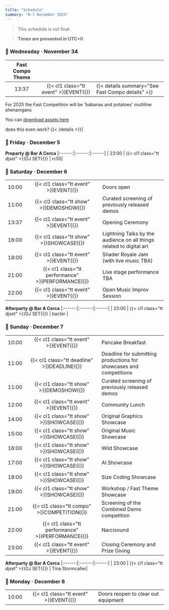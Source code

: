 ```yaml
---
title: "Schedule"
summary: "6-7 December 2025"
---
```


> This schedule is not final.

> **Times are presented in UTC+0**


### 📅 Wednesday · November 34 

|**Fast Compo Theme**|||
|:------:|:------:|:------|
| 13:37 | {{< cl1 class="tt event" >}}EVENT{{</cl1>}} | {{< details summary="See Fast Compo details" >}}
For 2025 the Fast Competition will be 'babanas and potatoes'
multiline shenanigans

You can [download assets here](https://drive.google.com/somethingsomethingfails)

does this even work?
{{< /details >}}| 

### 📅 Friday · December 5 

**Preparty @ Bar A Cerca**
|:------:|:------:|:------|
| 23:00 | {{< cl1 class="tt djset" >}}DJ SET{{</cl1>}} | rc55| 

### 📅 Saturday · December 6

| | | |
|:------:|:------:|:------|
| 10:00 | {{< cl1 class="tt event" >}}EVENT{{</cl1>}} | Doors open| 
| 11:00 | {{< cl1 class="tt show" >}}DEMOSHOW{{</cl1>}} | Curated screening of previously released demos |
| 13:37 | {{< cl1 class="tt event" >}}EVENT{{</cl1>}} | Opening Ceremony|
| 16:00 | {{< cl1 class="tt show" >}}SHOWCASE{{</cl1>}} | Lightning Talks by the audience on all things related to digital art|
| 18:00 | {{< cl1 class="tt event" >}}EVENT{{</cl1>}} | Shader Royale Jam (with live music TBA) |
| 21:00 | {{< cl1 class="tt performance" >}}PERFORMANCE{{</cl1>}} | Live stage performance TBA |
| 22:00 | {{< cl1 class="tt event" >}}EVENT{{</cl1>}} | Open Music Improv Session|

**Afterparty @ Bar A Cerca**
|:------:|:------:|:------|
| 23:00 | {{< cl1 class="tt djset" >}}DJ SET{{</cl1>}} | bacter |

### 📅 Sunday · December 7

| | | |
|:------:|:------:|:------|
| 10:00 | {{< cl1 class="tt event" >}}EVENT{{</cl1>}} | Pancake Breakfast|
| 11:00 | {{< cl1 class="tt deadline" >}}DEADLINE{{</cl1>}} | Deadline for submitting productions for showcases and competitions |
| 11:00 | {{< cl1 class="tt show" >}}DEMOSHOW{{</cl1>}} | Curated screening of previously released demos|
| 12:00 | {{< cl1 class="tt event" >}}EVENT{{</cl1>}} | Community Lunch|
| 14:00 | {{< cl1 class="tt show" >}}SHOWCASE{{</cl1>}} | Original Graphics Showcase|
| 15:00 | {{< cl1 class="tt show" >}}SHOWCASE{{</cl1>}} | Original Music Showcase|
| 16:00 | {{< cl1 class="tt show" >}}SHOWCASE{{</cl1>}} | Wild Showcase|
| 17:00 | {{< cl1 class="tt show" >}}SHOWCASE{{</cl1>}} | AI Showcase|
| 18:00 | {{< cl1 class="tt show" >}}SHOWCASE{{</cl1>}} | Size Coding Showcase|
| 19:00 | {{< cl1 class="tt show" >}}SHOWCASE{{</cl1>}} | Workshop / Fast Theme Showcase|
| 21:00 | {{< cl1 class="tt compo" >}}COMPETITION{{</cl1>}} | Screening of the Combined Demo competition|
| 22:00 | {{< cl1 class="tt performance" >}}PERFORMANCE{{</cl1>}} | Narcisound|
| 23:00 | {{< cl1 class="tt event" >}}EVENT{{</cl1>}} | Closing Ceremony and Prize Giving|

**Afterparty @ Bar A Cerca** 
|:------:|:------:|:------|
| 23:00 | {{< cl1 class="tt djset" >}}DJ SET{{</cl1>}} | Tina Stormcaller|

### 📅 Monday · December 8

||||
|:------:|:------:|:------|
| 10:00 | {{< cl1 class="tt event" >}}EVENT{{</cl1>}}| Doors reopen to clear out equipment|
